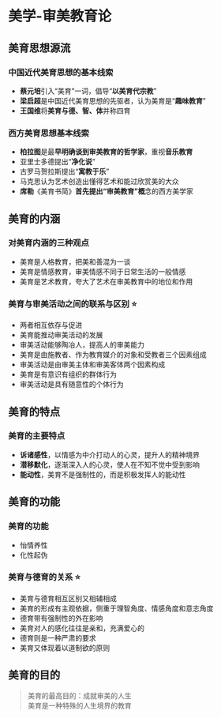 # 美学-审美教育论

## 美育思想源流
### 中国近代美育思想的基本线索
- **蔡元培**引入“美育”一词，倡导“**以美育代宗教**”
- **梁启超**是中国近代美育思想的先驱者，认为美育是“**趣味教育**”
- **王国维**将**美育与德、智、体**并称四育

### 西方美育思想基本线索
- **柏拉图**是最**早明确谈到审美教育的哲学家**，重视**音乐教育**
- 亚里士多德提出“**净化说**”
- 古罗马贺拉斯提出“**寓教于乐**”
- 马克思认为艺术创造出懂得艺术和能过欣赏美的大众
- **席勒**《美育书简》**首先提出“审美教育”概**念的西方美学家

## 美育的内涵
### 对美育内涵的三种观点
- 美育是人格教育，把美和善混为一谈
- 美育是情感教育，审美情感不同于日常生活的一般情感
- 美育是艺术教育，夸大了艺术在审美教育中的地位和作用

### 美育与审美活动之间的联系与区别 ⭐️
- 两者相互依存与促进
- 美育能推动审美活动的发展
- 审美活动能够陶冶人，提高人的审美能力
- 美育是由施教者、作为教育媒介的对象和受教者三个因素组成
- 审美活动是由审美主体和审美客体两个因素构成
- 美育是有意识有组织的群体行为
- 审美活动是具有随意性的个体行为

## 美育的特点
### 美育的主要特点
- **诉诸感性**，以情感为中介打动人的心灵，提升人的精神境界
- **潜移默化**，逐渐深入人的心灵，使人在不知不觉中受到影响
- **能动性**，美育不是强制性的，而是积极发挥人的能动性

## 美育的功能
### 美育的功能
- 怡情养性
- 化性起伪

### 美育与德育的关系 ⭐️
- 美育与德育相互区别又相辅相成
- 美育的形成有主观依据，侧重于理智角度、情感角度和意志角度
- 德育带有强制性的外在影响
- 美育对人的感化往往是亲和，充满爱心的
- 德育则是一种严肃的要求
- 美育又体现着以道制欲的原则

## 美育的目的
> 美育的最高目的：成就审美的人生  
  美育是一种特殊的人生境界的教育